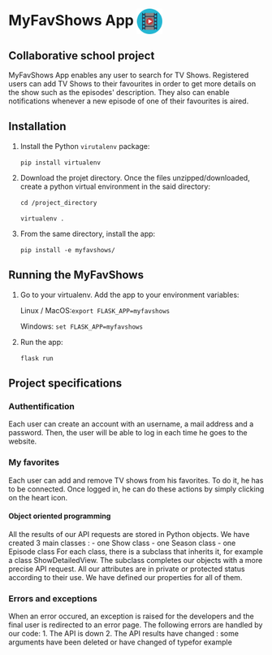 # MyFavShows App <img src="./myfavshows/static/tvshow.png" alt="drawing" width="50" align="center"/>

## Collaborative school project

MyFavShows App enables any user to search for TV Shows. 
Registered users can add TV Shows to their favourites in order to get more details on the show such as the episodes' description.
They also can enable notifications whenever a new episode of one of their favourites is aired.

## Installation
1. Install the Python `virutalenv` package: 

	`pip install virtualenv`


2. Download the projet directory. Once the files unzipped/downloaded, create a python virtual environment in the said directory: 

	`cd /project_directory`
	
	`virtualenv .`


3. From the same directory, install the app:

	`pip install -e myfavshows/`
  
## Running the MyFavShows
   
1. Go to your virtualenv. Add the app to your environment variables:

	Linux / MacOS:`export FLASK_APP=myfavshows`
	
	Windows: `set FLASK_APP=myfavshows`

2. Run the app:

	`flask run`




## Project specifications

### Authentification
Each user can create an account with an username, a mail address and a password.
Then, the user will be able to log in each time he goes to the website.

### My favorites
Each user can add and remove TV shows from his favorites.
To do it, he has to be connected. Once logged in, he can do these actions by simply clicking on the heart icon. 

#### Object oriented programming
All the results of our API requests are stored in Python objects.
We have created 3 main classes :
	- one Show class
	- one Season class
	- one Episode class
For each class, there is a subclass that inherits it, for example a class ShowDetailedView. The subclass completes our objects with a more precise API request.
All our attributes are in private or protected status according to their use. We have defined our properties for all of them.

### Errors and exceptions
When an error occured, an exception is raised for the developers and the final user is redirected to an error page.
The following errors are handled by our code:
	1. The API is down
	2. The API results have changed : some arguments have been deleted or have changed of typefor example







